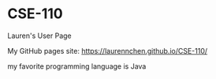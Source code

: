 # CSE-110

Lauren's User Page

My GitHub pages site: https://laurennchen.github.io/CSE-110/

my favorite programming language is Java
